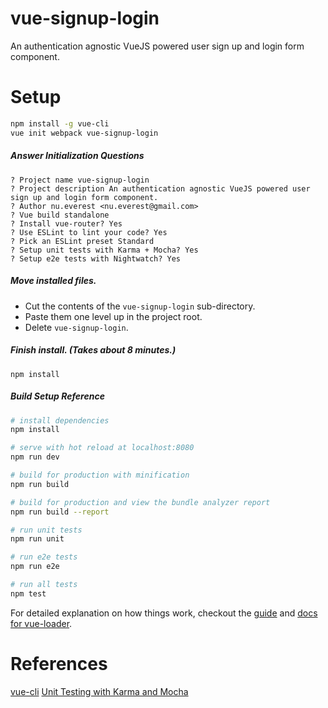 # vue-signup-login
An authentication agnostic VueJS powered user sign up and login form component.
 
 
# Setup
``` bash
npm install -g vue-cli       
vue init webpack vue-signup-login
```

##### Answer Initialization Questions
```
? Project name vue-signup-login
? Project description An authentication agnostic VueJS powered user sign up and login form component.
? Author nu.everest <nu.everest@gmail.com>
? Vue build standalone
? Install vue-router? Yes
? Use ESLint to lint your code? Yes
? Pick an ESLint preset Standard
? Setup unit tests with Karma + Mocha? Yes
? Setup e2e tests with Nightwatch? Yes
```

##### Move installed files.

- Cut the contents of the `vue-signup-login` sub-directory.
- Paste them one level up in the project root.
- Delete `vue-signup-login`.

##### Finish install. (Takes about 8 minutes.)

```
npm install
```

##### Build Setup Reference
``` bash
# install dependencies
npm install

# serve with hot reload at localhost:8080
npm run dev

# build for production with minification
npm run build

# build for production and view the bundle analyzer report
npm run build --report

# run unit tests
npm run unit

# run e2e tests
npm run e2e

# run all tests
npm test
```

For detailed explanation on how things work, checkout the [guide](http://vuejs-templates.github.io/webpack/) and [docs for vue-loader](http://vuejs.github.io/vue-loader).
 
# References
[vue-cli](https://github.com/vuejs/vue-cli)
[Unit Testing with Karma and Mocha](https://alligator.io/vuejs/unit-testing-karma-mocha/?utm_campaign=Revue%20newsletter&utm_medium=Newsletter&utm_source=revue)

